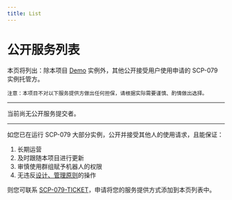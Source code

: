 ```yaml
---
title: List
---
```


<link rel="stylesheet" href="/css/chinese.css">

# 公开服务列表

本页将列出：除本项目 [Demo](/readme/) 实例外，其他公开接受用户使用申请的 SCP-079 实例托管方。

`注意：本项目不对以下服务提供方做出任何担保，请根据实际需要谨慎、酌情做出选择。`

---

当前尚无公开服务提交者。

---

如您已在运行 SCP-079 大部分实例，公开并接受其他人的使用请求，且能保证：

1. 长期运营
2. 及时跟随本项目进行更新
3. 审慎使用群组赋予机器人的权限
4. 无违反[设计、管理原则](/principles-zh/)的操作

则您可联系 [SCP-079-TICKET](https://t.me/SCP_079_TICKET_BOT)，申请将您的服务提供方式添加到本页列表中。
